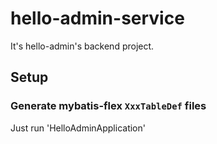 # hello-admin-service

It's hello-admin's backend project.

## Setup

### Generate mybatis-flex `XxxTableDef` files

Just run 'HelloAdminApplication'
